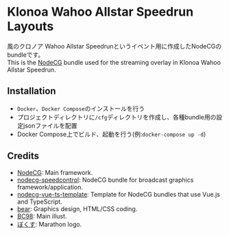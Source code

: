 # Klonoa Wahoo Allstar Speedrun Layouts
風のクロノア Wahoo Allstar Speedrunというイベント用に作成したNodeCGのbundleです。  
This is the [NodeCG](http://github.com/nodecg/nodecg) bundle used for the streaming overlay in Klonoa Wahoo Allstar Speedrun.  

## Installation
- `Docker`、`Docker Compose`のインストールを行う
- プロジェクトディレクトリに`/cfg`ディレクトリを作成し、各種bundle用の設定jsonファイルを配置
- Docker Compose上でビルド、起動を行う(例:`docker-compose up -d`)

## Credits
- [NodeCG](https://github.com/nodecg/nodecg): Main framework.
- [nodecg-speedcontrol](https://github.com/speedcontrol/nodecg-speedcontrol): NodeCG bundle for broadcast graphics framework/application.
- [nodecg-vue-ts-template](https://github.com/zoton2/nodecg-vue-ts-template): Template for NodeCG bundles that use Vue.js and TypeScript.
- [bear](https://twitter.com/bearfaust0123): Graphics design, HTML/CSS coding.
- [BC98](https://twitter.com/BC98_48280): Main illust.
- [ぼくす](https://twitter.com/bks_through): Marathon logo.